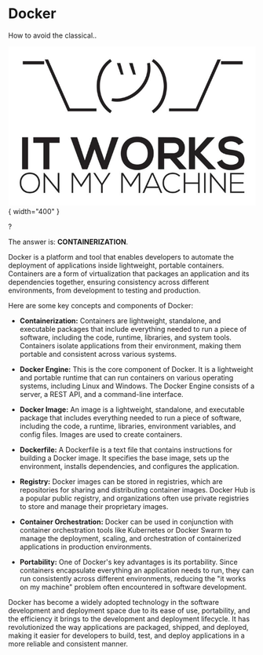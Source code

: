 # Docker

How to avoid the classical..

![It Works on My Machine](./assets/images/itworksonmymachine.png){ width="400" }

?

The answer is: **CONTAINERIZATION**.

Docker is a platform and tool that enables developers to automate the deployment of applications inside lightweight, portable containers. Containers are a form of virtualization that packages an application and its dependencies together, ensuring consistency across different environments, from development to testing and production.

Here are some key concepts and components of Docker:

- **Containerization:** Containers are lightweight, standalone, and executable packages that include everything needed to run a piece of software, including the code, runtime, libraries, and system tools. Containers isolate applications from their environment, making them portable and consistent across various systems.

- **Docker Engine:** This is the core component of Docker. It is a lightweight and portable runtime that can run containers on various operating systems, including Linux and Windows. The Docker Engine consists of a server, a REST API, and a command-line interface.

- **Docker Image:** An image is a lightweight, standalone, and executable package that includes everything needed to run a piece of software, including the code, a runtime, libraries, environment variables, and config files. Images are used to create containers.

- **Dockerfile:** A Dockerfile is a text file that contains instructions for building a Docker image. It specifies the base image, sets up the environment, installs dependencies, and configures the application.

- **Registry:** Docker images can be stored in registries, which are repositories for sharing and distributing container images. Docker Hub is a popular public registry, and organizations often use private registries to store and manage their proprietary images.

- **Container Orchestration:** Docker can be used in conjunction with container orchestration tools like Kubernetes or Docker Swarm to manage the deployment, scaling, and orchestration of containerized applications in production environments.

- **Portability:** One of Docker's key advantages is its portability. Since containers encapsulate everything an application needs to run, they can run consistently across different environments, reducing the "it works on my machine" problem often encountered in software development.

Docker has become a widely adopted technology in the software development and deployment space due to its ease of use, portability, and the efficiency it brings to the development and deployment lifecycle. It has revolutionized the way applications are packaged, shipped, and deployed, making it easier for developers to build, test, and deploy applications in a more reliable and consistent manner.
